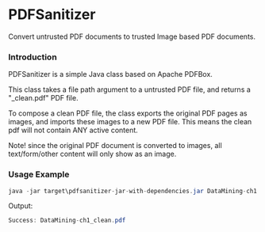 # PDFSanitizer
Convert untrusted PDF documents to trusted Image based PDF documents.

### Introduction
PDFSanitizer is a simple Java class based on Apache PDFBox.

This class takes a file path argument to a untrusted PDF file, and returns a "_clean.pdf" PDF file.

To compose a clean PDF file, the class exports the original PDF pages as images, and imports these images to a new PDF file.
This means the clean pdf will not contain ANY active content.

Note! since the original PDF document is converted to images, all text/form/other content will only show as an image.

### Usage Example
```java
java -jar target\pdfsanitizer-jar-with-dependencies.jar DataMining-ch1.pdf
```
Output:
```java
Success: DataMining-ch1_clean.pdf
```
